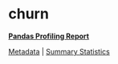 # churn

[**Pandas Profiling Report**](https://epistasislab.github.io/penn-ml-benchmarks/profile/churn.html)

[Metadata](metadata.yaml) | [Summary Statistics](summary_stats.tsv)
